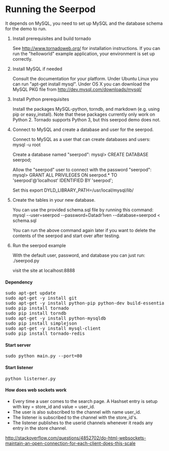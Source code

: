 Running the Seerpod 
====================================
It depends on MySQL, you need to set up MySQL and the database schema for the demo to run.


1. Install prerequisites and build tornado

   See http://www.tornadoweb.org/ for installation instructions. If you can
   run the "helloworld" example application, your environment is set up
   correctly.

2. Install MySQL if needed

   Consult the documentation for your platform. Under Ubuntu Linux you
   can run "apt-get install mysql". Under OS X you can download the
   MySQL PKG file from http://dev.mysql.com/downloads/mysql/

3. Install Python prerequisites

   Install the packages MySQL-python, torndb, and markdown (e.g. using pip or
   easy_install). Note that these packages currently only work on
   Python 2. Tornado supports Python 3, but this seerpod demo does not.

3. Connect to MySQL and create a database and user for the seerpod.

   Connect to MySQL as a user that can create databases and users:
   mysql -u root

   Create a database named "seerpod":
   mysql> CREATE DATABASE seerpod;

   Allow the "seerpod" user to connect with the password "seerpod":
   mysql> GRANT ALL PRIVILEGES ON seerpod.* TO 'seerpod'@'localhost' IDENTIFIED BY 'seerpod';
  
   Set this export DYLD_LIBRARY_PATH=/usr/local/mysql/lib/


4. Create the tables in your new database.

   You can use the provided schema.sql file by running this command:
   mysql --user=seerpod --password=Datadr1ven --database=seerpod < schema.sql

   You can run the above command again later if you want to delete the
   contents of the seerpod and start over after testing.

5. Run the seerpod example

   With the default user, password, and database you can just run:
   ./seerpod.py
 
   visit the site at localhost:8888

#### Dependency
<pre>
sudo apt-get update
sudo apt-get -y install git 
sudo apt-get -y install python-pip python-dev build-essential memcached python-memcache
sudo pip install tornado
sudo pip install torndb
sudo apt-get -y install python-mysqldb
sudo pip install simplejson
sudo apt-get -y install mysql-client
sudo pip install tornado-redis
</pre>

#### Start server
<pre>
sudo python main.py --port=80
</pre>

#### Start listener
<pre>
python listerner.py
</pre>

#### How does web sockets work
* Every time a user comes to the search page. A Hashset entry is setup with key = store_id and value = user_id.
* The user is also subscribed to the channel with name user_id.
* The listener is subscribed to the channel with the store_id's.
* The listener publishes to the userid channels whenever it reads any entry in the store channel.

http://stackoverflow.com/questions/4852702/do-html-websockets-maintain-an-open-connection-for-each-client-does-this-scale

